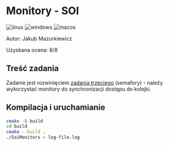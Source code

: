 # Monitory - SOI

![linux](https://github.com/JMazurkiewicz/SOI-synchronization-with-monitors/actions/workflows/linux.yml/badge.svg)
![windows](https://github.com/JMazurkiewicz/SOI-synchronization-with-monitors/actions/workflows/windows.yml/badge.svg)
![macos](https://github.com/JMazurkiewicz/SOI-synchronization-with-monitors/actions/workflows/macos.yml/badge.svg)

Autor: Jakub Mazurkiewicz

Uzyskana ocena: 8/8

## Treść zadania

Zadanie jest rozwinięciem [zadania trzeciego](https://github.com/JMazurkiewicz/SOI-linux-semaphores) (semafory) - należy wykorzystać monitory do synchronizacji dostępu do kolejki.

## Kompilacja i uruchamianie

```bash
cmake -B build
cd build
cmake --build .
./SoiMonitors > log-file.log
```
